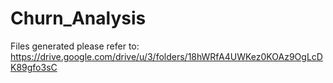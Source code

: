 # Churn_Analysis

Files generated please refer to: https://drive.google.com/drive/u/3/folders/18hWRfA4UWKez0KOAz9OgLcDK89gfo3sC